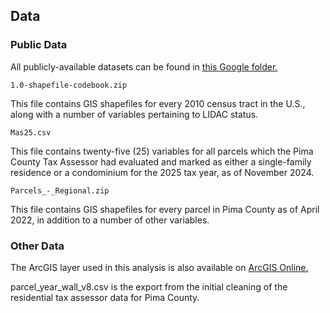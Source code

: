 ## Data

### Public Data
All publicly-available datasets can be found in [this Google folder.](https://drive.google.com/drive/folders/1bReoAVYEhUDYDKfaThQL4yO8DmL75vWn?usp=sharing)

`1.0-shapefile-codebook.zip`

This file contains GIS shapefiles for every 2010 census tract in the U.S., along with a number of variables pertaining to LIDAC status.

`Mas25.csv`

This file contains twenty-five (25) variables for all parcels which the Pima County Tax Assessor had evaluated and marked as either a single-family residence or a condominium for the 2025 tax year, as of November 2024. 

`Parcels_-_Regional.zip`

This file contains GIS shapefiles for every parcel in Pima County as of April 2022, in addition to a number of other variables.

### Other Data

The ArcGIS layer used in this analysis is also available on [ArcGIS Online.](https://services1.arcgis.com/Ezk9fcjSUkeadg6u/arcgis/rest/services/Tucson_Single_Family_Home_Characteristics/FeatureServer)


parcel_year_wall_v8.csv is the export from the initial cleaning of the residential tax assessor data for Pima County.
